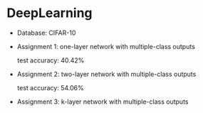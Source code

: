 # DeepLearning
* Database: CIFAR-10

* Assignment 1: one-layer network with multiple-class outputs

  test accuracy: 40.42%

* Assignment 2: two-layer network with multiple-class outputs

  test accuracy: 54.06%

* Assignment 3: k-layer network with multiple-class outputs

